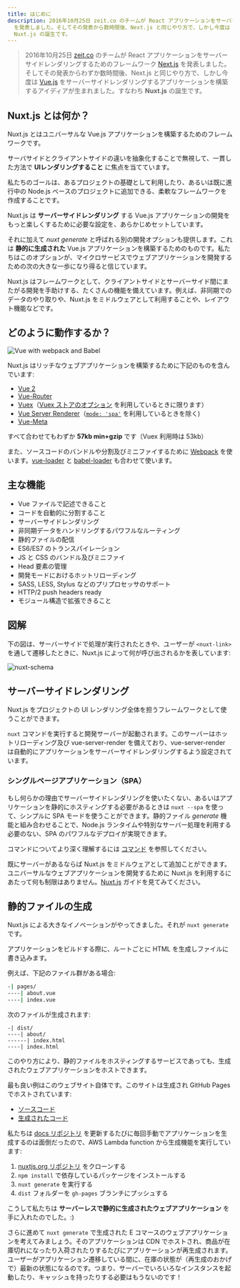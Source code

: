 ```yaml
---
title: はじめに
description: 2016年10月25日 zeit.co のチームが React アプリケーションをサーバーサイドレンダリングするためのフレームワーク Next.js
  を発表しました。そしてその発表から数時間後、Next.js と同じやり方で、しかし今度は Vue.js をサーバーサイドレンダリングするアプリケーションを構築するアイディアが生まれました。すなわち
  Nuxt.js の誕生です。
---
```


> 2016年10月25日 [zeit.co](https://zeit.co/) のチームが React アプリケーションをサーバーサイドレンダリングするためのフレームワーク [Next.js](https://zeit.co/blog/next) を発表しました。そしてその発表からわずか数時間後、Next.js と同じやり方で、しかし今度は [Vue.js](https://vuejs.org) をサーバーサイドレンダリングするアプリケーションを構築するアイディアが生まれました。すなわち **Nuxt.js** の誕生です。

## Nuxt.js とは何か？

Nuxt.js とはユニバーサルな Vue.js アプリケーションを構築するためのフレームワークです。

サーバサイドとクライアントサイドの違いを抽象化することで無視して、一貫した方法で **UIレンダリングすること** に焦点を当てています。

私たちのゴールは、あるプロジェクトの基礎として利用したり、あるいは既に進行中の Node.js ベースのプロジェクトに追加できる、柔軟なフレームワークを作成することです。

Nuxt.js は **サーバーサイドレンダリング** する Vue.js アプリケーションの開発をもっと楽しくするために必要な設定を、あらかじめセットしています。

それに加えて *nuxt generate* と呼ばれる別の開発オプションも提供します。これは **静的に生成された** Vue.js アプリケーションを構築するためのものです。私たちはこのオプションが、マイクロサービスでウェブアプリケーションを開発するための次の大きな一歩になり得ると信じています。

Nuxt.js はフレームワークとして、クライアントサイドとサーバーサイド間にまたがる開発を手助けする、たくさんの機能を備えています。例えば、非同期でのデータのやり取りや、Nuxt.js をミドルウェアとして利用することや、レイアウト機能などです。

## どのように動作するか？

![Vue with webpack and Babel](https://i.imgur.com/avEUftE.png)

Nuxt.js はリッチなウェブアプリケーションを構築するために下記のものを含んでいます:

- [Vue 2](https://vuejs.org/)
- [Vue-Router](https://router.vuejs.org/en/)
- [Vuex](https://github.com/vuejs/vuex)（[Vuex ストアのオプション](/guide/vuex-store) を利用しているときに限ります）
- [Vue Server Renderer](https://ssr.vuejs.org/en/)（[`mode: 'spa'`](/api/configuration-mode) を利用しているときを除く)
- [Vue-Meta](https://github.com/declandewet/vue-meta)

すべて合わせてもわずか **57kb min+gzip** です（Vuex 利用時は 53kb）

また、ソースコードのバンドルや分割及びミニファイするために [Webpack](https://github.com/webpack/webpack) を使います。[vue-loader](https://github.com/vuejs/vue-loader) と [babel-loader](https://github.com/babel/babel-loader) も合わせて使います。

## 主な機能

- Vue ファイルで記述できること
- コードを自動的に分割すること
- サーバーサイドレンダリング
- 非同期データをハンドリングするパワフルなルーティング
- 静的ファイルの配信
- ES6/ES7 のトランスパイレーション
- JS と CSS のバンドル及びミニファイ
- Head 要素の管理
- 開発モードにおけるホットリローディング
- SASS, LESS, Stylus などのプリプロセッサのサポート
- HTTP/2 push headers ready
- モジュール構造で拡張できること

## 図解

下の図は、サーバーサイドで処理が実行されたときや、ユーザーが `<nuxt-link>` を通して遷移したときに、Nuxt.js によって何が呼び出されるかを表しています:

![nuxt-schema](/nuxt-schema.png)

## サーバーサイドレンダリング

Nuxt.js をプロジェクトの UI レンダリング全体を担うフレームワークとして使うことができます。

`nuxt` コマンドを実行すると開発サーバーが起動されます。このサーバーはホットリローディング及び vue-server-render を備えており、vue-server-render は自動的にアプリケーションをサーバーサイドレンダリングするよう設定されています。

### シングルページアプリケーション（SPA）

もし何らかの理由でサーバーサイドレンダリングを使いたくない、あるいはアプリケーションを静的にホスティングする必要があるときは `nuxt --spa` を使って、シンプルに SPA モードを使うことができます。静的ファイル *generate* 機能と組み合わせることで、Node.js ランタイムや特別なサーバー処理を利用する必要のない、SPA のパワフルなデプロイが実現できます。

コマンドについてより深く理解するには [コマンド](/guide/commands) を参照してください。

既にサーバーがあるならば Nuxt.js をミドルウェアとして追加ことができます。ユニバーサルなウェブアプリケーションを開発するために Nuxt.js を利用するにあたって何も制限はありません。[Nuxt.js](/api/nuxt) ガイドを見てみてください。

## 静的ファイルの生成

Nuxt.js による大きなイノベーションがやってきました。それが `nuxt generate` です。

アプリケーションをビルドする際に、ルートごとに HTML を生成しファイルに書き込みます。

例えば、下記のファイル群がある場合:

```bash
-| pages/
----| about.vue
----| index.vue
```

次のファイルが生成されます:

```
-| dist/
----| about/
------| index.html
----| index.html
```

このやり方により、静的ファイルをホスティングするサービスであっても、生成されたウェブアプリケーションをホストできます。

最も良い例はこのウェブサイト自体です。このサイトは生成され GitHub Pages でホストされています:

- [ソースコード](https://github.com/nuxt/nuxtjs.org)
- [生成されたコード](https://github.com/nuxt/nuxtjs.org/tree/gh-pages)

私たちは [docs リポジトリ](https://github.com/nuxt/docs) を更新するたびに毎回手動でアプリケーションを生成するのは面倒だったので、AWS Lambda function から生成機能を実行しています:

1. [nuxtjs.org リポジトリ](https://github.com/nuxt/nuxtjs.org) をクローンする
2. `npm install` で依存しているパッケージをインストールする
3. `nuxt generate` を実行する
4. `dist` フォルダーを `gh-pages` ブランチにプッシュする

こうして私たちは **サーバーレスで静的に生成されたウェブアプリケーション** を手に入れたのでした。:)

さらに進めて `nuxt generate` で生成された E コマースのウェブアプリケーションを考えてみましょう。そのアプリケーションは CDN でホストされ、商品が在庫切れになったり入荷されたりするたびにアプリケーションが再生成されます。ユーザーがアプリケーション遷移している間に、在庫の状態が（再生成のおかげで）最新の状態になるのです。つまり、サーバーでいろいろなインスタンスを起動したり、キャッシュを持ったりする必要はもうないのです！
